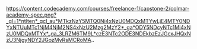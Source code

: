 https://content.codecademy.com/courses/freelance-1/capstone-2/colmar-academy-spec.png?_gl=1*ntlten*_gcl_au*MTkzNzY5MTQ0Ni4xNzU0MDQxMTYwLjE4MTY0NDYxNTUuMTc1NjM4NjM2NS4xNzU2Mzg2MzY2*_ga*ODY5NDcyNTc1Mi4xNzU0MDQxMTYx*_ga_3LRZM6TM9L*czE3NTc2ODE3NDEkbzEzJGcxJHQxNzU3NjgyNDY2JGozMyRsMCRoMA..
